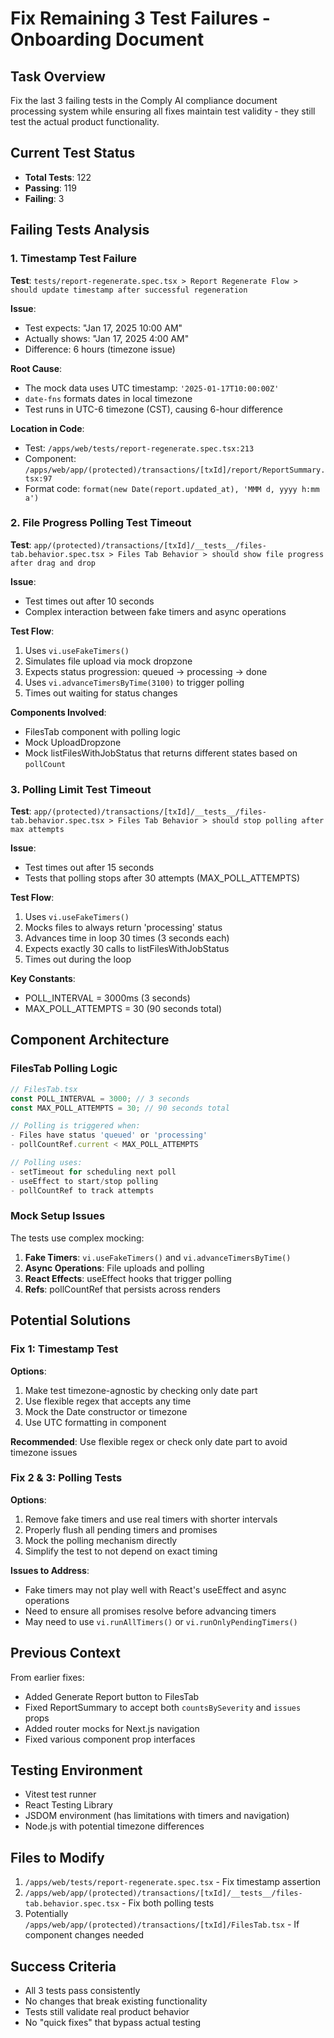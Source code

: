 # Fix Remaining 3 Test Failures - Onboarding Document

## Task Overview
Fix the last 3 failing tests in the Comply AI compliance document processing system while ensuring all fixes maintain test validity - they still test the actual product functionality.

## Current Test Status
- **Total Tests**: 122
- **Passing**: 119
- **Failing**: 3

## Failing Tests Analysis

### 1. Timestamp Test Failure
**Test**: `tests/report-regenerate.spec.tsx > Report Regenerate Flow > should update timestamp after successful regeneration`

**Issue**: 
- Test expects: "Jan 17, 2025 10:00 AM"
- Actually shows: "Jan 17, 2025 4:00 AM"
- Difference: 6 hours (timezone issue)

**Root Cause**:
- The mock data uses UTC timestamp: `'2025-01-17T10:00:00Z'`
- `date-fns` formats dates in local timezone
- Test runs in UTC-6 timezone (CST), causing 6-hour difference

**Location in Code**:
- Test: `/apps/web/tests/report-regenerate.spec.tsx:213`
- Component: `/apps/web/app/(protected)/transactions/[txId]/report/ReportSummary.tsx:97`
- Format code: `format(new Date(report.updated_at), 'MMM d, yyyy h:mm a')`

### 2. File Progress Polling Test Timeout
**Test**: `app/(protected)/transactions/[txId]/__tests__/files-tab.behavior.spec.tsx > Files Tab Behavior > should show file progress after drag and drop`

**Issue**: 
- Test times out after 10 seconds
- Complex interaction between fake timers and async operations

**Test Flow**:
1. Uses `vi.useFakeTimers()`
2. Simulates file upload via mock dropzone
3. Expects status progression: queued → processing → done
4. Uses `vi.advanceTimersByTime(3100)` to trigger polling
5. Times out waiting for status changes

**Components Involved**:
- FilesTab component with polling logic
- Mock UploadDropzone
- Mock listFilesWithJobStatus that returns different states based on `pollCount`

### 3. Polling Limit Test Timeout  
**Test**: `app/(protected)/transactions/[txId]/__tests__/files-tab.behavior.spec.tsx > Files Tab Behavior > should stop polling after max attempts`

**Issue**:
- Test times out after 15 seconds
- Tests that polling stops after 30 attempts (MAX_POLL_ATTEMPTS)

**Test Flow**:
1. Uses `vi.useFakeTimers()`
2. Mocks files to always return 'processing' status
3. Advances time in loop 30 times (3 seconds each)
4. Expects exactly 30 calls to listFilesWithJobStatus
5. Times out during the loop

**Key Constants**:
- POLL_INTERVAL = 3000ms (3 seconds)
- MAX_POLL_ATTEMPTS = 30 (90 seconds total)

## Component Architecture

### FilesTab Polling Logic
```typescript
// FilesTab.tsx
const POLL_INTERVAL = 3000; // 3 seconds
const MAX_POLL_ATTEMPTS = 30; // 90 seconds total

// Polling is triggered when:
- Files have status 'queued' or 'processing'
- pollCountRef.current < MAX_POLL_ATTEMPTS

// Polling uses:
- setTimeout for scheduling next poll
- useEffect to start/stop polling
- pollCountRef to track attempts
```

### Mock Setup Issues
The tests use complex mocking:
1. **Fake Timers**: `vi.useFakeTimers()` and `vi.advanceTimersByTime()`
2. **Async Operations**: File uploads and polling
3. **React Effects**: useEffect hooks that trigger polling
4. **Refs**: pollCountRef that persists across renders

## Potential Solutions

### Fix 1: Timestamp Test
**Options**:
1. Make test timezone-agnostic by checking only date part
2. Use flexible regex that accepts any time
3. Mock the Date constructor or timezone
4. Use UTC formatting in component

**Recommended**: Use flexible regex or check only date part to avoid timezone issues

### Fix 2 & 3: Polling Tests
**Options**:
1. Remove fake timers and use real timers with shorter intervals
2. Properly flush all pending timers and promises
3. Mock the polling mechanism directly
4. Simplify the test to not depend on exact timing

**Issues to Address**:
- Fake timers may not play well with React's useEffect and async operations
- Need to ensure all promises resolve before advancing timers
- May need to use `vi.runAllTimers()` or `vi.runOnlyPendingTimers()`

## Previous Context
From earlier fixes:
- Added Generate Report button to FilesTab
- Fixed ReportSummary to accept both `countsBySeverity` and `issues` props
- Added router mocks for Next.js navigation
- Fixed various component prop interfaces

## Testing Environment
- Vitest test runner
- React Testing Library
- JSDOM environment (has limitations with timers and navigation)
- Node.js with potential timezone differences

## Files to Modify
1. `/apps/web/tests/report-regenerate.spec.tsx` - Fix timestamp assertion
2. `/apps/web/app/(protected)/transactions/[txId]/__tests__/files-tab.behavior.spec.tsx` - Fix both polling tests
3. Potentially `/apps/web/app/(protected)/transactions/[txId]/FilesTab.tsx` - If component changes needed

## Success Criteria
- All 3 tests pass consistently
- No changes that break existing functionality
- Tests still validate real product behavior
- No "quick fixes" that bypass actual testing